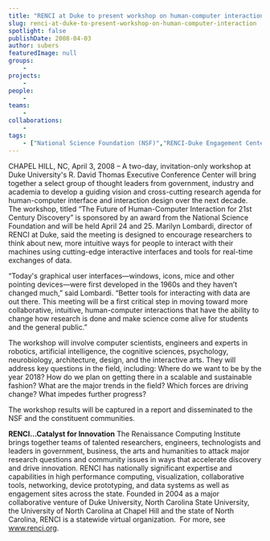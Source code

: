 ```yaml
---
title: "RENCI at Duke to present workshop on human-computer interaction"
slug: renci-at-duke-to-present-workshop-on-human-computer-interaction
spotlight: false
publishDate: 2008-04-03
author: subers
featuredImage: null
groups:
    - 
projects:
    - 
people:
    - 
teams: 
    - 
collaborations:
    - 
tags:
    - ["National Science Foundation (NSF)","RENCI-Duke Engagement Center"]
---
```

CHAPEL HILL, NC, April 3, 2008 – A two-day, invitation-only workshop at Duke University's R. David Thomas Executive Conference Center will bring together a select group of thought leaders from government, industry and academia to develop a guiding vision and cross-cutting research agenda for human-computer interface and interaction design over the next decade.<!--more-->
The workshop, titled “The Future of Human-Computer Interaction for 21st Century Discovery” is sponsored by an award from the National Science Foundation and will be held April 24 and 25. Marilyn Lombardi, director of RENCI at Duke, said the meeting is designed to encourage researchers to think about new, more intuitive ways for people to interact with their machines using cutting-edge interactive interfaces and tools for real-time exchanges of data.

“Today's graphical user interfaces—windows, icons, mice and other pointing devices—were first developed in the 1960s and they haven’t changed much,” said Lombardi. “Better tools for interacting with data are out there. This meeting will be a first critical step in moving toward more collaborative, intuitive, human-computer interactions that have the ability to change how research is done and make science come alive for students and the general public.”

The workshop will involve computer scientists, engineers and experts in robotics, artificial intelligence, the cognitive sciences, psychology, neurobiology, architecture, design, and the interactive arts. They will address key questions in the field, including: Where do we want to be by the year 2018? How do we plan on getting there in a scalable and sustainable fashion? What are the major trends in the field? Which forces are driving change? What impedes further progress?

The workshop results will be captured in a report and  disseminated to the NSF and the constituent communities.

<strong>RENCI…Catalyst for  Innovation</strong>
The Renaissance Computing Institute brings together teams of talented researchers, engineers, technologists and leaders in government, business, the arts and humanities to attack major research questions and community issues in ways that accelerate discovery and drive innovation. RENCI has nationally significant expertise and capabilities in high performance computing, visualization, collaborative tools, networking, device prototyping, and data systems as well as engagement sites across the state. Founded in 2004 as a major collaborative venture of Duke University, North Carolina State University, the University of North Carolina at Chapel Hill and the state of North Carolina, RENCI is a statewide virtual organization.  For more, see <a href="http://www.renci.org/">www.renci.org</a>.
